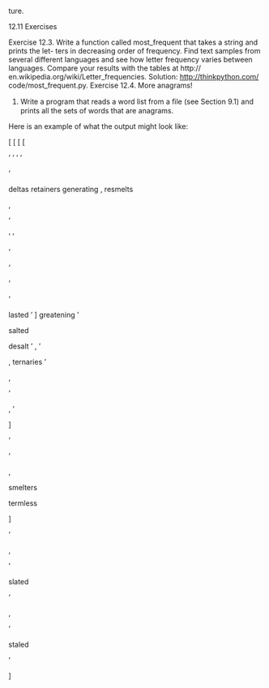ture.

12.11 Exercises

Exercise 12.3. Write a function called most_frequent that takes a string and prints the let- ters in decreasing order of frequency. Find text samples from several different languages and see how letter frequency varies between languages. Compare your results with the tables at http:// en.wikipedia.org/wiki/Letter_frequencies. Solution: http://thinkpython.com/ code/most_frequent.py. Exercise 12.4. More anagrams!

1. Write a program that reads a word list from a ﬁle (see Section 9.1) and prints all the sets of words that are anagrams.

Here is an example of what the output might look like:

[ [ [ [

’ ’ ’ ’

’

deltas retainers generating , resmelts

,

’

’ ’

’

’

’

’

lasted ’ ] greatening ’

salted

desalt ’ , ’

, ternaries ’

,

’

, ’

]

’

’

,

smelters

termless

]

’

,

’

slated

’

,

’

staled

’

]